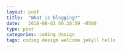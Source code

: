 ```yaml
---
layout: post
title:  "What is blogging?"
date:   2018-08-02 09:28:59 -0500
type: post
categories: coding design
tags: coding design welcome jekyll hello
---
```

